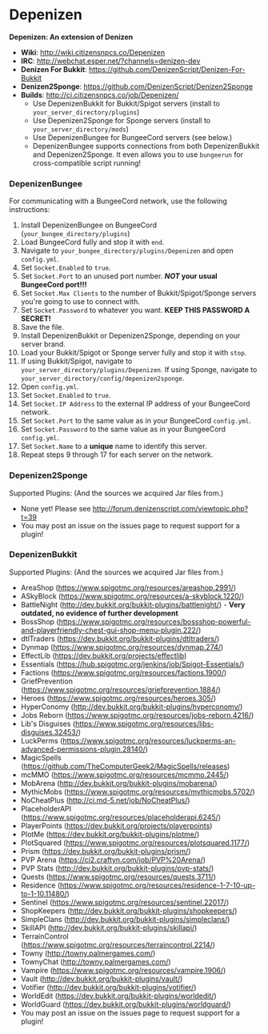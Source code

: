 Depenizen
=========

**Depenizen: An extension of Denizen**

- **Wiki**: http://wiki.citizensnpcs.co/Depenizen
- **IRC**: http://webchat.esper.net/?channels=denizen-dev
- **Denizen For Bukkit**: https://github.com/DenizenScript/Denizen-For-Bukkit
- **Denizen2Sponge**: https://github.com/DenizenScript/Denizen2Sponge
- **Builds**: http://ci.citizensnpcs.co/job/Depenizen/
  - Use DepenizenBukkit for Bukkit/Spigot servers (install to `your_server_directory/plugins`)
  - Use Depenizen2Sponge for Sponge servers (install to `your_server_directory/mods`)
  - Use DepenizenBungee for BungeeCord servers (see below.)
  - DepenizenBungee supports connections from both DepenizenBukkit and Depenizen2Sponge. It even allows you to use `bungeerun` for cross-compatible script running!

### DepenizenBungee
For communicating with a BungeeCord network, use the following instructions:

1. Install DepenizenBungee on BungeeCord (`your_bungee_directory/plugins`)
2. Load BungeeCord fully and stop it with `end`.
3. Navigate to `your_bungee_directory/plugins/Depenizen` and open `config.yml`.
4. Set `Socket.Enabled` to `true`.
5. Set `Socket.Port` to an unused port number. ***NOT* your usual BungeeCord port!!!**
6. Set `Socket.Max Clients` to the number of Bukkit/Spigot/Sponge servers you're going to use to connect with.
7. Set `Socket.Password` to whatever you want. **KEEP THIS PASSWORD A SECRET!**
8. Save the file.
9. Install DepenizenBukkit or Depenizen2Sponge, depending on your server brand.
10. Load your Bukkit/Spigot or Sponge server fully and stop it with `stop`.
11. If using Bukkit/Spigot, navigate to `your_server_directory/plugins/Depenizen`. If using Sponge, navigate to `your_server_directory/config/depenizen2sponge`.
12. Open `config.yml`.
13. Set `Socket.Enabled` to `true`.
14. Set `Socket.IP Address` to the external IP address of your BungeeCord network.
15. Set `Socket.Port` to the same value as in your BungeeCord `config.yml`.
16. Set `Socket.Password` to the same value as in your BungeeCord `config.yml`.
17. Set `Socket.Name` to a **unique** name to identify this server.
18. Repeat steps 9 through 17 for each server on the network.

### Depenizen2Sponge
Supported Plugins: (And the sources we acquired Jar files from.)

- None yet! Please see http://forum.denizenscript.com/viewtopic.php?t=39
- You may post an issue on the issues page to request support for a plugin!

### DepenizenBukkit
Supported Plugins: (And the sources we acquired Jar files from.)

- AreaShop (https://www.spigotmc.org/resources/areashop.2991/)
- ASkyBlock (https://www.spigotmc.org/resources/a-skyblock.1220/)
- BattleNight (http://dev.bukkit.org/bukkit-plugins/battlenight/) - **Very outdated, no evidence of further development**
- BossShop (https://www.spigotmc.org/resources/bossshop-powerful-and-playerfriendly-chest-gui-shop-menu-plugin.222/)
- dtlTraders (https://dev.bukkit.org/bukkit-plugins/dtltraders/)
- Dynmap (https://www.spigotmc.org/resources/dynmap.274/)
- EffectLib (https://dev.bukkit.org/projects/effectlib)
- Essentials (https://hub.spigotmc.org/jenkins/job/Spigot-Essentials/)
- Factions (https://www.spigotmc.org/resources/factions.1900/)
- GriefPrevention (https://www.spigotmc.org/resources/griefprevention.1884/)
- Heroes (https://www.spigotmc.org/resources/heroes.305/)
- HyperConomy (http://dev.bukkit.org/bukkit-plugins/hyperconomy/)
- Jobs Reborn (https://www.spigotmc.org/resources/jobs-reborn.4216/)
- Lib's Disguises (https://www.spigotmc.org/resources/libs-disguises.32453/)
- LuckPerms (https://www.spigotmc.org/resources/luckperms-an-advanced-permissions-plugin.28140/)
- MagicSpells (https://github.com/TheComputerGeek2/MagicSpells/releases)
- mcMMO (https://www.spigotmc.org/resources/mcmmo.2445/)
- MobArena (http://dev.bukkit.org/bukkit-plugins/mobarena/)
- MythicMobs (https://www.spigotmc.org/resources/mythicmobs.5702/)
- NoCheatPlus (http://ci.md-5.net/job/NoCheatPlus/)
- PlaceholderAPI (https://www.spigotmc.org/resources/placeholderapi.6245/)
- PlayerPoints (https://dev.bukkit.org/projects/playerpoints)
- PlotMe (https://dev.bukkit.org/bukkit-plugins/plotme/)
- PlotSquared (https://www.spigotmc.org/resources/plotsquared.1177/)
- Prism (https://dev.bukkit.org/bukkit-plugins/prism/)
- PVP Arena (https://ci2.craftyn.com/job/PVP%20Arena/)
- PVP Stats (http://dev.bukkit.org/bukkit-plugins/pvp-stats/)
- Quests (https://www.spigotmc.org/resources/quests.3711/)
- Residence (https://www.spigotmc.org/resources/residence-1-7-10-up-to-1-10.11480/)
- Sentinel (https://www.spigotmc.org/resources/sentinel.22017/)
- ShopKeepers (http://dev.bukkit.org/bukkit-plugins/shopkeepers/)
- SimpleClans (http://dev.bukkit.org/bukkit-plugins/simpleclans/)
- SkillAPI (http://dev.bukkit.org/bukkit-plugins/skillapi/)
- TerrainControl (https://www.spigotmc.org/resources/terraincontrol.2214/)
- Towny (http://towny.palmergames.com/)
- TownyChat (http://towny.palmergames.com/)
- Vampire (https://www.spigotmc.org/resources/vampire.1906/)
- Vault (http://dev.bukkit.org/bukkit-plugins/vault/)
- Votifier (http://dev.bukkit.org/bukkit-plugins/votifier/)
- WorldEdit (https://dev.bukkit.org/bukkit-plugins/worldedit/)
- WorldGuard (https://dev.bukkit.org/bukkit-plugins/worldguard/)
- You may post an issue on the issues page to request support for a plugin!
